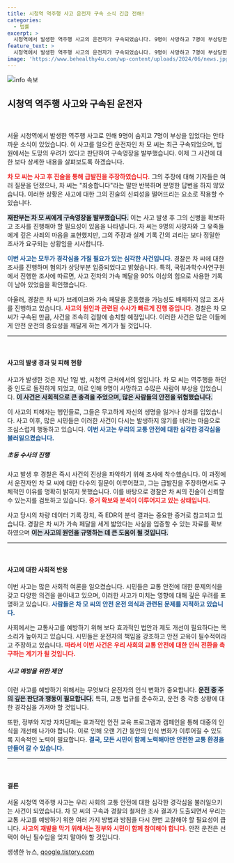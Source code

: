 ```yaml
---
title: 시청역 역주행 사고 운전자 구속 소식 긴급 전해!
categories:
  - 법률
excerpt: >
  시청역에서 발생한 역주행 사고의 운전자가 구속되었습니다. 9명이 사망하고 7명이 부상당한 이 사고의 진상은 급발진인가, 운전자의 실수인가? 법원의 판단과 경찰의 수사가 주목받고 있습니다!
feature_text: >
  시청역에서 발생한 역주행 사고의 운전자가 구속되었습니다. 9명이 사망하고 7명이 부상당한 이 사고의 진상은 급발진인가, 운전자의 실수인가? 법원의 판단과 경찰의 수사가 주목받고 있습니다!
image: 'https://www.behealthy4u.com/wp-content/uploads/2024/06/news.jpg'
---
```


<p><img src="https://www.behealthy4u.com/wp-content/uploads/2024/06/news.jpg" alt="info 속보" /></p>

<h2 data-ke-size="size26">시청역 역주행 사고와 구속된 운전자</h2>

<p data-ke-size="size16">&nbsp;</p>

<p>서울 시청역에서 발생한 역주행 사고로 인해 9명이 숨지고 7명이 부상을 입었다는 안타까운 소식이 있었습니다. 이 사고를 일으킨 운전자인 차 모 씨는 최근 구속되었으며, 법원에서는 도망의 우려가 있다고 판단하여 구속영장을 발부했습니다. 이제 그 사건에 대한 보다 상세한 내용을 살펴보도록 하겠습니다.</p>

<p><b><span style="color: #ee2323;">차 모 씨는 사고 후 진술을 통해 급발진을 주장하였습니다.</span></b> 그의 주장에 대해 기자들은 여러 질문을 던졌으나, 차 씨는 "죄송합니다"라는 말만 반복하며 분명한 답변을 하지 않았습니다. 이러한 상황은 사고에 대한 그의 진술의 신뢰성을 떨어뜨리는 요소로 작용할 수 있습니다.</p>

<p><b><span style="background-color: #21538527;">재판부는 차 모 씨에게 구속영장을 발부했습니다.</span></b> 이는 사고 발생 후 그의 신병을 확보하고 조사를 진행해야 할 필요성이 있음을 나타냅니다. 차 씨는 9명의 사망자와 그 유족들에게 깊은 사죄의 마음을 표현했지만, 그의 주장과 실제 기록 간의 괴리는 보다 정밀한 조사가 요구되는 상황임을 시사합니다.</p>

<p><b><span style="color: #1a5490;">이번 사고는 모두가 경각심을 가질 필요가 있는 심각한 사건입니다.</span></b> 경찰은 차 씨에 대한 조사를 진행하며 혐의가 상당부분 입증되었다고 밝혔습니다. 특히, 국립과학수사연구원에서 진행한 조사에 따르면, 사고 전차의 가속 페달을 90% 이상의 힘으로 사용한 기록이 남아 있었음을 확인했습니다.</p>

<p>아울러, 경찰은 차 씨가 브레이크와 가속 페달을 혼동했을 가능성도 배제하지 않고 조사를 진행하고 있습니다. <b><span style="color: #ee2323;">사고의 원인과 관련된 수사가 빠르게 진행 중입니다.</span></b> 경찰은 차 모 씨가 구속된 만큼, 사건을 조속히 검찰에 송치할 예정입니다. 이러한 사건은 많은 이들에게 안전 운전의 중요성을 깨달게 하는 계기가 될 것입니다.</p>

<hr>

<p data-ke-size="size16">&nbsp;</p>

<h4>사고의 발생 경과 및 피해 현황</h4>

<p>사고가 발생한 것은 지난 1일 밤, 시청역 근처에서의 일입니다. 차 모 씨는 역주행을 하던 중 인도로 돌진하게 되었고, 이로 인해 9명이 사망하고 수많은 사람이 부상을 입었습니다. <b><span style="background-color: #21538527;">이 사건은 사회적으로 큰 충격을 주었으며, 많은 사람들의 안전을 위협했습니다.</span></b></p>

<p>이 사고의 피해자는 행인들로, 그들은 무고하게 자신의 생명을 잃거나 상처를 입었습니다. 사고 이후, 많은 시민들은 이러한 사건이 다시는 발생하지 않기를 바라는 마음으로 조심스럽게 행동하고 있습니다. <b><span style="color: #1a5490;">이번 사고는 우리의 교통 안전에 대한 심각한 경각심을 불러일으켰습니다.</span></b></p>

<h5>초동 수사의 진행</h5>

<p>사고 발생 후 경찰은 즉시 사건의 진상을 파악하기 위해 조사에 착수했습니다. 이 과정에서 운전자인 차 모 씨에 대한 다수의 질문이 이루어졌고, 그는 급발진을 주장하면서도 구체적인 이유를 명확히 밝히지 못했습니다. 이를 바탕으로 경찰은 차 씨의 진술이 신뢰할 수 있는지를 검토하고 있습니다. <b><span style="color: #ee2323;">증거 확보와 분석이 이루어지고 있는 상태입니다.</span></b></p>

<p>사고 당시의 차량 데이터 기록 장치, 즉 EDR의 분석 결과는 중요한 증거로 참고되고 있습니다. 경찰은 차 씨가 가속 페달을 세게 밟았다는 사실을 입증할 수 있는 자료를 확보하였으며 <b><span style="background-color: #21538527;">이는 사고의 원인을 규명하는 데 큰 도움이 될 것입니다.</span></b></p>

<hr>

<p data-ke-size="size16">&nbsp;</p>

<h4>사고에 대한 사회적 반응</h4>

<p>이번 사고는 많은 사회적 여론을 일으켰습니다. 시민들은 교통 안전에 대한 문제의식을 갖고 다양한 의견을 쏟아내고 있으며, 이러한 사고가 미치는 영향에 대해 깊은 우려를 표명하고 있습니다. <b><span style="color: #1a5490;">사람들은 차 모 씨의 안전 운전 의식과 관련된 문제를 지적하고 있습니다.</span></b></p>

<p>사회에서는 교통사고를 예방하기 위해 보다 효과적인 법안과 제도 개선이 필요하다는 목소리가 높아지고 있습니다. 시민들은 운전자의 책임을 강조하고 안전 교육이 필수적이라고 주장하고 있습니다. <b><span style="color: #ee2323;">따라서 이번 사건은 우리 사회의 교통 안전에 대한 인식 전환을 촉구하는 계기가 될 것입니다.</span></b></p>

<h5>사고 예방을 위한 제언</h5>

<p>이런 사고를 예방하기 위해서는 무엇보다 운전자의 인식 변화가 중요합니다. <b><span style="background-color: #21538527;">운전 중 주의 깊은 판단과 행동이 필요합니다.</span></b> 특히, 교통 법규를 준수하고, 운전 중 각종 상황에 대한 경각심을 가져야 할 것입니다.</p>

<p>또한, 정부와 지방 자치단체는 효과적인 안전 교육 프로그램과 캠페인을 통해 대중의 인식을 개선해 나가야 합니다. 이로 인해 오랜 기간 동안의 인식 변화가 이루어질 수 있도록 지속적인 노력이 필요합니다. <b><span style="color: #1a5490;">결국, 모든 시민이 함께 노력해야만 안전한 교통 환경을 만들어 갈 수 있습니다.</span></b></p>

<hr>

<p data-ke-size="size16">&nbsp;</p>

<h4>결론</h4>

<p>서울 시청역 역주행 사고는 우리 사회의 교통 안전에 대한 심각한 경각심을 불러일으키는 사건이 되었습니다. 차 모 씨의 구속과 경찰의 철저한 조사 결과가 도출되면서 우리는 교통 사고를 예방하기 위한 여러 가지 방법과 방침을 다시 한번 고찰해야 할 필요성이 큽니다. <b><span style="color: #ee2323;">사고의 재발을 막기 위해서는 정부와 시민이 함께 참여해야 합니다.</span></b> 안전 운전은 선택이 아닌 필수임을 잊지 말아야 할 것입니다.</p>
생생한 뉴스, <a href="https://qoogle.tistory.com" rel="dofollow">qoogle.tistory.com</a>


